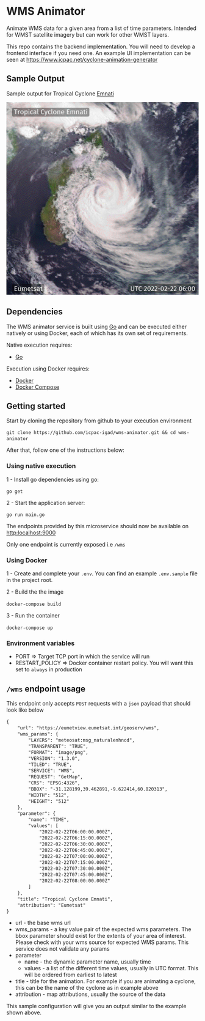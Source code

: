 # WMS Animator

Animate WMS data for a given area from a list of time parameters. Intended for WMST satellite imagery but can work for other WMST layers.

This repo contains the backend implementation. You will need to develop a frontend interface if you need one. An example UI implementation can be seen at https://www.icpac.net/cyclone-animation-generator

## Sample Output

Sample output for Tropical Cyclone [Emnati](https://reliefweb.int/disaster/ec-2022-000174-mdg)

![Alt text](sample/emnati.gif "Cyclone Emnati")

## Dependencies

The WMS animator service is built using [Go](https://go.dev/) and  can be executed either natively or using Docker, each of which has its own set of requirements.

Native execution requires:
- [Go](https://go.dev/)

Execution using Docker requires:
- [Docker](https://www.docker.com/)
- [Docker Compose](https://docs.docker.com/compose/)


## Getting started

Start by cloning the repository from github to your execution environment

```
git clone https://github.com/icpac-igad/wms-animator.git && cd wms-animator
```

After that, follow one of the instructions below:

### Using native execution

1 - Install go dependencies using go:
```
go get

```

2 - Start the application server:
```
go run main.go
```

The endpoints provided by this microservice should now be available on [http:localhost:9000](http:localhost:9000)

Only one endpoint is currently exposed i.e `/wms`


### Using Docker
1 - Create and complete your `.env`. You can find an example `.env.sample` file in the project root.

2 - Build the the image

`docker-compose build`

3 - Run the container

`docker-compose up`

### Environment variables

- PORT => Target TCP port in which the service will run
- RESTART_POLICY => Docker container restart policy. You will want this set to `always` in production


## `/wms` endpoint usage

This endpoint only accepts `POST` requests with a `json` payload that should look like below

```
{
    "url": "https://eumetview.eumetsat.int/geoserv/wms",
    "wms_params": {
        "LAYERS": "meteosat:msg_naturalenhncd",
        "TRANSPARENT": "TRUE",
        "FORMAT": "image/png",
        "VERSION": "1.3.0",
        "TILED": "TRUE",
        "SERVICE": "WMS",
        "REQUEST": "GetMap",
        "CRS": "EPSG:4326",
        "BBOX": "-31.128199,39.462891,-9.622414,60.820313",
        "WIDTH": "512",
        "HEIGHT": "512"
    },
    "parameter": {
        "name": "TIME",
        "values": [
            "2022-02-22T06:00:00.000Z",
            "2022-02-22T06:15:00.000Z",
            "2022-02-22T06:30:00.000Z",
            "2022-02-22T06:45:00.000Z",
            "2022-02-22T07:00:00.000Z",
            "2022-02-22T07:15:00.000Z",
            "2022-02-22T07:30:00.000Z",
            "2022-02-22T07:45:00.000Z",
            "2022-02-22T08:00:00.000Z"
        ]
    },
    "title": "Tropical Cyclone Emnati",
    "attribution": "Eumetsat"
}
```

- url - the base wms url
- wms_params -  a key value pair of the expected wms parameters. The bbox parameter should exist for the extents of your area of interest. Please check with your wms source for expected WMS params. This service does not validate any params
- parameter
    - name - the dynamic parameter name, usually time
    - values - a list of the different time values, usually in UTC format. This will be ordered from earliest to latest
- title - title for the animation. For example if you are animating a cyclone, this can be the name of the cyclone as in example above
- attribution - map attributions, usually the source of the data

This sample configuration will give you an output similar to the example shown above.